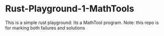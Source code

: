 # Rust-Playground-1-MathTools
This is a simple rust playground: Its a MathTool program. Note: this repo is for marking both failures and solutions
